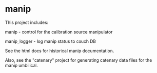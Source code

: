 # manip

This project includes:

manip - control for the calibration source manipulator

manip_logger - log manip status to couch DB

See the html docs for historical manip documentation.

Also, see the "catenary" project for generating catenary
data files for the manip umbilical.


